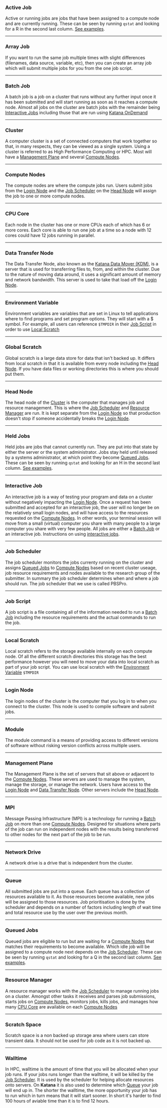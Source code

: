 ### Active Job 

Active or running jobs are jobs that have been assigned to a compute node and are currently running. These can be seen by running `qstat` and looking for a R in the second last column. [See examples](../../using_katana/running_jobs#managing-jobs-on-katana).

---

### Array Job

If you want to run the same job multiple times with slight differences (filenames, data source, variable, etc), then you can create an array job which will submit multiple jobs for you from the one job script. 

---

### Batch Job

A batch job is a job on a cluster that runs without any further input once it has been submitted and will start running as soon as it reaches a compute node. Almost all jobs on the cluster are batch jobs with the remainder being [Interactive Jobs](./#interactive-job) including thuse
that are run using [Katana OnDemand](../../using_katana/ondemand/)

---


### Cluster

A computer cluster is a set of connected computers that work together so that, in many respects, they can be viewed as a single system. Using a cluster is referred to as High Performance Computing or HPC. Most will have a [Management Plane](./#management-plane) and several [Compute Nodes](./#compute-nodes).

---

### Compute Nodes

The compute nodes are where the compute jobs run. Users submit jobs from the [Login Node](./#login-node) and the [Job Scheduler](./#job-scheduler) on the [Head Node](./#head-node) will assign the job to one or more compute nodes.

---

### CPU Core

Each node in the cluster has one or more CPUs each of which has 6 or more cores. Each core is able to run one job at a time so a node with 12 cores could have 12 jobs running in parallel.

---

### Data Transfer Node

The Data Transfer Node, also known as the [Katana Data Mover (KDM)](./storage/), is a server that is used for transferring files to, from, and within the cluster. Due to the nature of moving data around, it uses a significant amount of memory and network bandwidth. This server is used to take that load off the [Login Node](./#login-node).

---

### Environment Variable 

Environment variables are variables that are set in Linux to tell applications where to find programs and set program options. They will start with a $ symbol. For example, all users can reference `$TMPDIR` in their [Job Script](./#job-script) in order to use [Local Scratch](./#local-scratch)

---

### Global Scratch 

Global scratch is a large data store for data that isn't backed up. It differs from local scratch in that it is available from every node including the [Head Node](./#head-node). If you have data files or working directories this is where you should put them.

---

### Head Node

The head node of the [Cluster](./#cluster) is the computer that manages job and resource management. This is where the [Job Scheduler](./#job-scheduler) and [Resource Manager](./#resource-manager) are run. It is kept separate from the [Login Node](./#login-node) so that production doesn't stop if someone accidentally breaks the [Login Node](./#login-node).

---

### Held Jobs

Held jobs are jobs that cannot currently run. They are put into that state by either the server or the system administrator. Jobs stay held until released by a systems administrator, at which point they become [Queued Jobs](./#queued-jobs). These can be seen by running `qstat` and looking for an H in the second last column. [See examples](../../using_katana/running_jobs#managing-jobs-on-katana).

---

### Interactive Job 

An interactive job is a way of testing your program and data on a cluster without negatively impacting the [Login Node](./#login-node). Once a request has been submitted and accepted for an interactive job, the user will no longer be on the relatively small login nodes, and will have access to the resources requested on the [Compute Nodes](./#compute-nodes). In other words, your terminal session will move from a small (virtual) computer you share with many people to a large computer you share with very few people. All jobs are either a [Batch Job](./#batch-job) or an interactive job. Instructions on using [interactive jobs](../../using_katana/running_jobs#interactive-jobs).
    
---

### Job Scheduler

The job scheduler monitors the jobs currenty running on the cluster and assigns [Queued Jobs](./#queued-jobs) to [Compute Nodes](./#compute-nodes) based on recent cluster useage, job resource requirements and nodes available to the research group of the submitter. In summary the job scheduler determines when and where a job should run. The job scheduler that we use is called PBSPro.

---

### Job Script

A job script is a file containing all of the information needed to run a [Batch Job](./#batch-job) including the resource requirements and the actual commands to run the job.

---

### Local Scratch 

Local scratch refers to the storage available internally on each compute node. Of all the different scratch directories this storage has the best performance however you will need to move your data into local scratch as part of your job script. You can use local scratch with the [Environment Variable](./#environment-variable) `$TMPDIR`

---

### Login Node

The login nodes of the cluster is the computer that you log in to when you connect to the cluster. This node is used to compile software and submit jobs.

---

### Module

The module command is a means of providing access to different versions of software without risking version conflicts across multiple users.

---

### Management Plane

The Management Plane is the set of servers that sit above or adjacent to the [Compute Nodes](./#compute-nodes). These servers are used to manage the system, manage the storage, or manage the network. Users have access to the [Login Node](./#login-node) and [Data Transfer Node](./#data-transfer-node). Other servers include the [Head Node](./#head-node). 

---

### MPI

Message Passing Infrastructure (MPI) is a technology for running a [Batch Job](./#batch-job) on more than one [Compute Nodes](./#compute-nodes). Designed for situations where parts of the job can run on independent nodes with the results being transferred to other nodes for the next part of the job to be run.

---

### Network Drive 

A network drive is a drive that is independent from the cluster. 

---

### Queue

All submitted jobs are put into a queue. Each queue has a collection of resources available to it. As those resources become available, new jobs will be assigned to those resources. Job prioritisation is done by the scheduler and depends on a number of factors including length of wait time and total resource use by the user over the previous month.

---

### Queued Jobs 

Queued jobs are eligible to run but are waiting for a [Compute Nodes](./#compute-nodes) that matches their requirements to become available. Which idle job will be assigned to a compute node next depends on the [Job Scheduler](./#job-scheduler). These can be seen by running `qstat` and looking for a Q in the second last column. [See examples](../../using_katana/running_jobs#managing-jobs-on-katana).

---

### Resource Manager 

A resource manager works with the [Job Scheduler](./#job-scheduler) to manage running jobs on a cluster. Amongst other tasks it receives and parses job submissions, starts jobs on [Compute Nodes](./#compute-nodes), monitors jobs, kills jobs, and manages how many [CPU Core](./#cpu-core) are available on each [Compute Nodes](./#compute-nodes)

---

### Scratch Space 

Scratch space is a non backed up storage area where users can store transient data. It should not be used for job code as it is not backed up.

---

### Walltime

In HPC, walltime is the amount of time that you will be allocated when your job runs. If your jobs runs longer than the walltime, it will be killed by the [Job Scheduler](./#job-scheduler). It is used by the scheduler for helping allocate resources onto servers. On **Katana** it is also used to determine which [Queue](./#queue) your job will end up in. The shorter the walltime, the more opportunity your job has to run which in turn means that it will start sooner. In short it's harder to find 100 hours of aviable time than it is to find 12 hours.